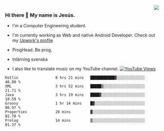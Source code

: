 <img align='right' src="https://github-readme-stats.vercel.app/api/top-langs/?username=JesusJimenezG&layout=compact&theme=dracula">

### Hi there 👋 My name is Jesús.
- I'm a Computer Engineering student.
- I'm currently working as Web and native Android Developer. Check out my [Upwork's profile](https://www.upwork.com/freelancers/~0136891f6e1d316648)

- ProgHead. Be prog.
- Inlärning svenska
- I also like to translate music on my YouTube channel. [![YouTube Views](https://img.shields.io/youtube/channel/views/UCWnlcC4_sV9Imcy9ysQpxHA?style=social)](https://www.youtube.com/channel/UCWnlcC4_sV9Imcy9ysQpxHA)

<!--START_SECTION:waka-->

```text
Kotlin                 8 hrs 21 mins   ███████████▓░░░░░░░░░░░░░   46.80 %
XML                    3 hrs 52 mins   █████▒░░░░░░░░░░░░░░░░░░░   21.71 %
Java                   3 hrs 19 mins   ████▓░░░░░░░░░░░░░░░░░░░░   18.59 %
Groovy                 1 hr 14 mins    █▓░░░░░░░░░░░░░░░░░░░░░░░   06.97 %
Properties             28 mins         ▓░░░░░░░░░░░░░░░░░░░░░░░░   02.70 %
Prolog                 14 mins         ▒░░░░░░░░░░░░░░░░░░░░░░░░   01.37 %
```

<!--END_SECTION:waka-->

<!--
**JesusJimenezG/JesusJimenezG** is a ✨ _special_ ✨ repository because its `README.md` (this file) appears on your GitHub profile.

Here are some ideas to get you started:

- 🔭 I’m currently working on ...
- 🌱 I’m currently learning ...
- 👯 I’m looking to collaborate on ...
- 🤔 I’m looking for help with ...
- 💬 Ask me about ...
- 📫 How to reach me: ...
- 😄 Pronouns: ...
- ⚡ Fun fact: ...
-->
